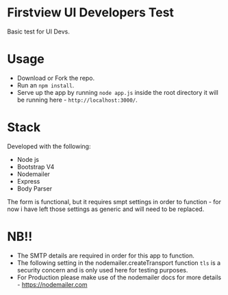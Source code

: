 # Firstview UI Developers Test
Basic test for UI Devs.

# Usage
- Download or Fork the repo.
- Run an `npm install`.
- Serve up the app by running `node app.js` inside the root directory it will be running here - `http://localhost:3000/`.

# Stack
Developed with the following:
- Node js
- Bootstrap V4
- Nodemailer
- Express
- Body Parser

The form is functional, but it requires smpt settings in order to function - for now i have left those settings as generic and will need to be replaced.

# NB!!
- The SMTP details are required in order for this app to function.
- The following setting in the nodemailer.createTransport function `tls` is a security concern and is only used here for testing purposes.
- For Production please make use of the nodemailer docs for more details - https://nodemailer.com
